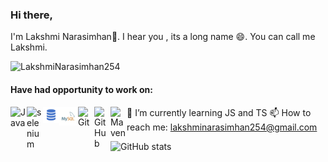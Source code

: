 ### Hi there, 
I'm Lakshmi Narasimhan👋. I hear you , its a long name 😄. You can call me Lakshmi. 

<p align="left"> <img src="https://komarev.com/ghpvc/?username=LakshmiNarasimhan254" alt="LakshmiNarasimhan254" /> </p>

#### Have had opportunity to work on:
<img align="left" alt="Java" width="26px" src="https://img.icons8.com/color/48/000000/java-coffee-cup-logo.png"/>
<img align="left" alt="selenium" width="26px" src="https://img.icons8.com/color/48/selenium-test-automation.png" />
<img align="left" alt="SQL" width="26px" src="https://raw.githubusercontent.com/github/explore/80688e429a7d4ef2fca1e82350fe8e3517d3494d/topics/sql/sql.png" />
<img align="left" alt="MySQL" width="30px" src="https://raw.githubusercontent.com/github/explore/80688e429a7d4ef2fca1e82350fe8e3517d3494d/topics/mysql/mysql.png" />
<img align="left" alt="Git" width="26px" src="https://img.icons8.com/ios-filled/50/git.png" />
<img align="left" alt="GitHub" width="26px" src="https://img.icons8.com/windows/32/github.png" />
<img align="left" alt="Maven" width="26px" src="https://img.icons8.com/ios/50/maven-ios.png"/>








🌱 I’m currently learning JS and TS
📫 How to reach me: lakshminarasimhan254@gmail.com

![GitHub stats](https://github-readme-stats.vercel.app/api?username=LakshmiNarasimhan254&show_icons=true)  


<!-->
<!--
**LakshmiNarasimhan254/LakshmiNarasimhan254** is a ✨ _special_ ✨ repository because its `README.md` (this file) appears on your GitHub profile.


Here are some ideas to get you started:

- 🔭 I’m currently working on learning JS
- 🌱 I’m currently learning ...
- 👯 I’m looking to collaborate on ...
- 🤔 I’m looking for help with ...
- 💬 Ask me about ...
- 📫 How to reach me: ...
- 😄 Pronouns: ...
- ⚡ Fun fact: ...
-->
